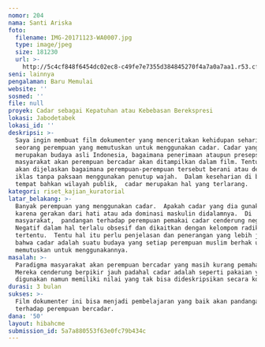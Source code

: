 ```yaml
---
nomor: 204
nama: Santi Ariska
foto:
  filename: IMG-20171123-WA0007.jpg
  type: image/jpeg
  size: 181230
  url: >-
    http://5c4cf848f6454dc02ec8-c49fe7e7355d384845270f4a7a0a7aa1.r53.cf2.rackcdn.com/4e7140a0-7906-4bc4-868b-0582151f8ed9/IMG-20171123-WA0007.jpg
seni: lainnya
pengalaman: Baru Memulai
website: ''
sosmed: ''
file: null
proyek: Cadar sebagai Kepatuhan atau Kebebasan Berekspresi
lokasi: Jabodetabek
lokasi_id: ''
deskripsi: >-
  Saya ingin membuat film dokumenter yang menceritakan kehidupan sehari-hari
  seorang perempuan yang memutuskan untuk menggunakan cadar. Cadar yang bukan
  merupakan budaya asli Indonesia, bagaimana penerimaan ataupun presepsi
  masyarakat akan perempuan bercadar akan ditampilkan dalam film. Tentu saja
  akan dijelaskan bagaimana perempuan-perempuan tersebut berani atau dengan
  iklas tanpa paksaan menggunakan penutup wajah.  Dalam keseharian di beberapa
  tempat bahkan wilayah publik,  cadar merupakan hal yang terlarang.
kategori: riset_kajian_kuratorial
latar_belakang: >-
  Banyak perempuan yang menggunakan cadar.  Apakah cadar yang dia gunakan murni
  karena gerakan dari hati atau ada dominasi maskulin didalamnya.  Di
  masyarakat,  pandangan terhadap perempuan pemakai cadar cenderung negatif. 
  Negatif dalam hal terlalu obsesif dan dikaitkan dengan kelompom radikal
  tertentu.  Tentu hal itu perlu penjelasan dan penerangan yang lebih jelas
  bahwa cadar adalah suatu budaya yang setiap perempuan muslim berhak untuk
  memutuskan untuk menggunakannya. 
masalah: >-
  Paradigma masyarakat akan perempuan bercadar yang masih kurang pemahaman. 
  Mereka cenderung berpikir jauh padahal cadar adalah seperti pakaian yang biasa
  digunakan namun memiliki nilai yang tak bisa dideskripsikan secara kotak.  
durasi: 3 bulan
sukses: >-
  Film dokumenter ini bisa menjadi pembelajaran yang baik akan pandangan
  terhadap perempuan bercadar. 
dana: '50'
layout: hibahcme
submission_id: 5a7a880553f63e0fc79b434c
---
```

